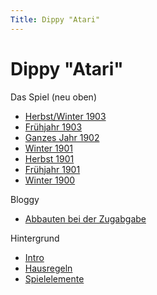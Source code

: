 ```yaml
---
Title: Dippy "Atari"
---
```


# Dippy "Atari"

Das Spiel (neu oben)

* [Herbst/Winter 1903](dippy-a1903h.md)
* [Frühjahr 1903](dippy-a1903f.md)
* [Ganzes Jahr 1902](dippy-a1902.md)
* [Winter 1901](dippy-a1901w.md)
* [Herbst 1901](dippy-a1901h.md)
* [Frühjahr 1901](dippy-a1901f.md)
* [Winter 1900](dippy-a1900-1.md)

Bloggy

* [Abbauten bei der Zugabgabe](dippy-abb.md)

Hintergrund

 * [Intro](intro.md)
 * [Hausregeln](hausregeln.md)
 * [Spielelemente](spielelemente.md)
